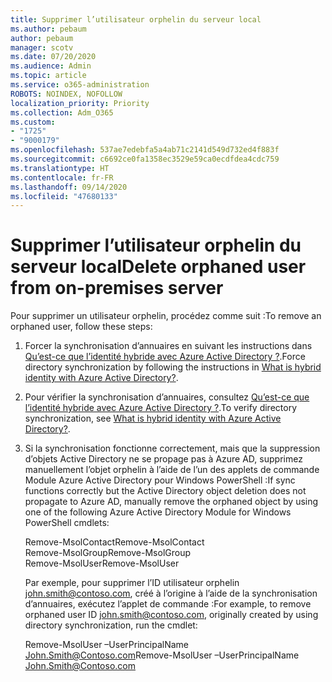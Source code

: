```yaml
---
title: Supprimer l’utilisateur orphelin du serveur local
ms.author: pebaum
author: pebaum
manager: scotv
ms.date: 07/20/2020
ms.audience: Admin
ms.topic: article
ms.service: o365-administration
ROBOTS: NOINDEX, NOFOLLOW
localization_priority: Priority
ms.collection: Adm_O365
ms.custom:
- "1725"
- "9000179"
ms.openlocfilehash: 537ae7edebfa5a4ab71c2141d549d732ed4f883f
ms.sourcegitcommit: c6692ce0fa1358ec3529e59ca0ecdfdea4cdc759
ms.translationtype: HT
ms.contentlocale: fr-FR
ms.lasthandoff: 09/14/2020
ms.locfileid: "47680133"
---
```

# <a name="delete-orphaned-user-from-on-premises-server"></a><span data-ttu-id="ef07e-102">Supprimer l’utilisateur orphelin du serveur local</span><span class="sxs-lookup"><span data-stu-id="ef07e-102">Delete orphaned user from on-premises server</span></span>

<span data-ttu-id="ef07e-103">Pour supprimer un utilisateur orphelin, procédez comme suit :</span><span class="sxs-lookup"><span data-stu-id="ef07e-103">To remove an orphaned user, follow these steps:</span></span>

1. <span data-ttu-id="ef07e-104">Forcer la synchronisation d’annuaires en suivant les instructions dans [Qu’est-ce que l’identité hybride avec Azure Active Directory ?](https://technet.microsoft.com/library/jj151771.aspx#bkmk_synchronizedirectories).</span><span class="sxs-lookup"><span data-stu-id="ef07e-104">Force directory synchronization by following the instructions in [What is hybrid identity with Azure Active Directory?](https://technet.microsoft.com/library/jj151771.aspx#bkmk_synchronizedirectories).</span></span>

2. <span data-ttu-id="ef07e-105">Pour vérifier la synchronisation d’annuaires, consultez [Qu’est-ce que l’identité hybride avec Azure Active Directory ?](https://technet.microsoft.com/library/jj151797.aspx).</span><span class="sxs-lookup"><span data-stu-id="ef07e-105">To verify directory synchronization, see [What is hybrid identity with Azure Active Directory?](https://technet.microsoft.com/library/jj151797.aspx).</span></span>

3. <span data-ttu-id="ef07e-106">Si la synchronisation fonctionne correctement, mais que la suppression d’objets Active Directory ne se propage pas à Azure AD, supprimez manuellement l’objet orphelin à l’aide de l’un des applets de commande Module Azure Active Directory pour Windows PowerShell :</span><span class="sxs-lookup"><span data-stu-id="ef07e-106">If sync functions correctly but the Active Directory object deletion does not propagate to Azure AD, manually remove the orphaned object by using one of the following Azure Active Directory Module for Windows PowerShell cmdlets:</span></span>

    <span data-ttu-id="ef07e-107">Remove-MsolContact</span><span class="sxs-lookup"><span data-stu-id="ef07e-107">Remove-MsolContact</span></span>  
    <span data-ttu-id="ef07e-108">Remove-MsolGroup</span><span class="sxs-lookup"><span data-stu-id="ef07e-108">Remove-MsolGroup</span></span>  
    <span data-ttu-id="ef07e-109">Remove-MsolUser</span><span class="sxs-lookup"><span data-stu-id="ef07e-109">Remove-MsolUser</span></span>

    <span data-ttu-id="ef07e-110">Par exemple, pour supprimer l’ID utilisateur orphelin john.smith@contoso.com, créé à l’origine à l’aide de la synchronisation d’annuaires, exécutez l’applet de commande :</span><span class="sxs-lookup"><span data-stu-id="ef07e-110">For example, to remove orphaned user ID john.smith@contoso.com, originally created by using directory synchronization, run the cmdlet:</span></span>

    <span data-ttu-id="ef07e-111">Remove-MsolUser –UserPrincipalName John.Smith@Contoso.com</span><span class="sxs-lookup"><span data-stu-id="ef07e-111">Remove-MsolUser –UserPrincipalName John.Smith@Contoso.com</span></span>
